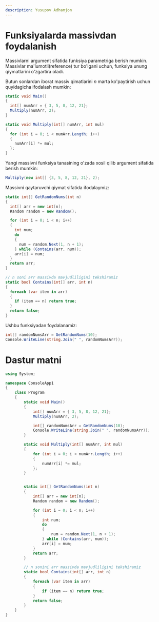 ```yaml
---
description: Yusupov Adhamjon
---
```


# Funksiyalarda massivdan foydalanish

Massivlarni argument sifatida funksiya parametriga berish mumkin. Massivlar ma'lumotli(reference) tur bo'lgani uchun, funksiya unung qiymatlarini o'zgartira oladi.

Butun sonlardan iborat massiv qimatlarini <i>n</i> marta ko'paytirish uchun quyidagicha ifodalash mumkin:
```csharp
static void Main()
{
  int[] numArr = { 3, 5, 8, 12, 21};
  Multiply(numArr, 2);
}

static void Multiply(int[] numArr, int mul)
{
  for (int i = 0; i < numArr.Length; i++)
  {
    numArr[i] *= mul;
  };
}
```

Yangi massivni funksiya tanasining o'zada xosil qilib argument sifatida berish mumkin:
```csharp
Multiply(new int[] {3, 5, 8, 12, 21}, 2);
```

Massivni qaytaruvchi qiymat sifatida ifodalaymiz:
```csharp
static int[] GetRandomNums(int n)
{
  int[] arr = new int[n];
  Random random = new Random();

  for (int i = 0; i < n; i++)
  {
    int num;
    do
    {
      num = random.Next(1, n + 1);
    } while (Contains(arr, num));
    arr[i] = num;
  }
  return arr;
}

// n soni arr massivda mavjudliligini tekshiramiz
static bool Contains(int[] arr, int n)
{
  foreach (var item in arr)
  {
    if (item == n) return true;
  }
  return false;
}
```
Ushbu funksiyadan foydalanamiz:
```csharp
int[] randomNumsArr = GetRandomNums(10);
Console.WriteLine(string.Join(" ", randomNumsArr));
```

# Dastur matni

```csharp
using System;

namespace ConsoleApp1
{
    class Program
    {
        static void Main()
        {
            int[] numArr = { 3, 5, 8, 12, 21};
            Multiply(numArr, 2);

            int[] randomNumsArr = GetRandomNums(10);
            Console.WriteLine(string.Join(" ", randomNumsArr));
        }

        static void Multiply(int[] numArr, int mul)
        {
            for (int i = 0; i < numArr.Length; i++)
            {
                numArr[i] *= mul;
            };
        }


        static int[] GetRandomNums(int n)
        {
            int[] arr = new int[n];
            Random random = new Random();

            for (int i = 0; i < n; i++)
            {
                int num;
                do
                {
                    num = random.Next(1, n + 1);
                } while (Contains(arr, num));
                arr[i] = num;
            }
            return arr;
        }

        // n sonini arr massivda mavjudliligini tekshiramiz
        static bool Contains(int[] arr, int n)
        {
            foreach (var item in arr)
            {
                if (item == n) return true;
            }
            return false;
        }
    }
}
```
